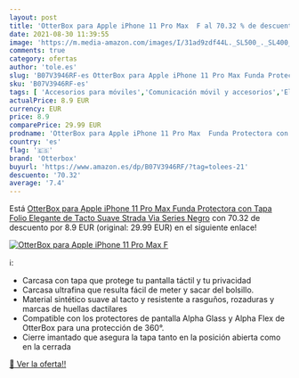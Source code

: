 ```yaml
---
layout: post
title: 'OtterBox para Apple iPhone 11 Pro Max  F al 70.32 % de descuento'
date: 2021-08-30 11:39:55
image: 'https://m.media-amazon.com/images/I/31ad9zdf44L._SL500_._SL400_.jpg'
comments: true
category: ofertas
author: 'tole.es'
slug: 'B07V3946RF-es OtterBox para Apple iPhone 11 Pro Max Funda Protectora con...'
sku: 'B07V3946RF-es'
tags: [ 'Accesorios para móviles','Comunicación móvil y accesorios','Electrónica','Fundas cartucheras para móviles','Fundas y carcasas para teléfonos móviles','apple','iphone','otterbox', ]
actualPrice: 8.9 EUR
currency: EUR
price: 8.9
comparePrice: 29.99 EUR
prodname: 'OtterBox para Apple iPhone 11 Pro Max  Funda Protectora con Tapa Folio Elegante de Tacto Suave  Strada Via Series  Negro'
country: 'es'
flag: '🇪🇸'
brand: 'Otterbox'
buyurl: 'https://www.amazon.es/dp/B07V3946RF/?tag=tolees-21'
descuento: '70.32'
average: '7.4'
---
```


Está [OtterBox para Apple iPhone 11 Pro Max  Funda Protectora con Tapa Folio Elegante de Tacto Suave  Strada Via Series  Negro](https://www.amazon.es/dp/B07V3946RF/?tag=tolees-21) con 70.32 de descuento por 8.9 EUR (original: 29.99 EUR) en el siguiente enlace!

[![OtterBox para Apple iPhone 11 Pro Max  F](https://m.media-amazon.com/images/I/31ad9zdf44L._SL500_._SL400_.jpg)](https://www.amazon.es/dp/B07V3946RF/?tag=tolees-21)

ℹ️:

- Carcasa con tapa que protege tu pantalla táctil y tu privacidad
- Carcasa ultrafina que resulta fácil de meter y sacar del bolsillo.
- Material sintético suave al tacto y resistente a rasguños, rozaduras y marcas de huellas dactilares
- Compatible con los protectores de pantalla Alpha Glass y Alpha Flex de OtterBox para una protección de 360°.
- Cierre imantado que asegura la tapa tanto en la posición abierta como en la cerrada

[🛒 Ver la oferta!!](https://www.amazon.es/dp/B07V3946RF/?tag=tolees-21)
